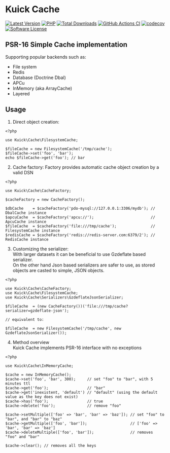 # Kuick Cache
[![Latest Version](https://img.shields.io/github/release/milejko/kuick-cache.svg?cacheSeconds=3600)](https://github.com/milejko/kuick-cache/releases)
[![PHP](https://img.shields.io/badge/PHP-8.2%20|%208.3%20|%208.4-blue?logo=php&cacheSeconds=3600)](https://www.php.net)
[![Total Downloads](https://img.shields.io/packagist/dt/kuick/cache.svg?cacheSeconds=3600)](https://packagist.org/packages/kuick/cache)
[![GitHub Actions CI](https://github.com/milejko/kuick-cache/actions/workflows/ci.yml/badge.svg)](https://github.com/milejko/kuick-cache/actions/workflows/ci.yml)
[![codecov](https://codecov.io/gh/milejko/kuick-cache/graph/badge.svg?token=80QEBDHGPH)](https://codecov.io/gh/milejko/kuick-cache)
[![Software License](https://img.shields.io/badge/license-MIT-brightgreen.svg?cacheSeconds=14400)](LICENSE)

## PSR-16 Simple Cache implementation
Supporting popular backends such as:
- File system
- Redis
- Database (Doctrine Dbal)
- APCu
- InMemory (aka ArrayCache)
- Layered

## Usage
1. Direct object creation:
```
<?php

use Kuick\Cache\FilesystemCache;

$fileCache = new FilesystemCache('/tmp/cache');
$fileCache->set('foo', 'bar');
echo $fileCache->get('foo'); // bar
```
2. Cache factory:
Factory provides automatic cache object creation by a valid DSN
```
<?php

use Kuick\Cache\CacheFactory;

$cacheFactory = new CacheFactory();

$dbCache    = $cacheFactory('pdo-mysql://127.0.0.1:3306/mydb'); // DbalCache instance
$apcuCache  = $cacheFactory('apcu://');                         // ApcuCache instance
$fileCache  = $cacheFactory('file:///tmp/cache');               // FilesystemCache instance
$redisCache = $cacheFactory('redis://redis-server.com:6379/2'); // RedisCache instance
```
3. Customizing the serializer:<br>
With larger datasets it can be beneficial to use Gzdeflate based serializer.<br>
On the other hand Json based serializers are safer to use, as stored objects are casted to simple, JSON objects.
```
<?php

use Kuick\Cache\CacheFactory;
use Kuick\Cache\FilesystemCache;
use Kuick\Cache\Serializers\GzdeflateJsonSerializer;

$fileCache  = (new CacheFactory())('file:///tmp/cache?serializer=gzdeflate-json');

// equivalent to:

$fileCache  = new FilesystemCache('/tmp/cache', new GzdeflateJsonSerializer());
```

4. Method overview<br>
Kuick Cache implements PSR-16 interface with no exceptions
```
<?php

use Kuick\Cache\InMemoryCache;

$cache = new InMemoryCache();
$cache->set('foo', 'bar', 300);     // set "foo" to "bar", with 5 minutes ttl
$cache->get('foo');                 // "bar"
$cache->get('inexistent, 'default') // "default" (using the default value as the key does not exist)
$cache->has('foo');                 // true
$cache->delete('foo');              // remove "foo"

$cache->setMultiple(['foo' => 'bar', 'bar' => 'baz']); // set "foo" to "bar", and "bar" to "baz"
$cache->getMultiple(['foo', 'bar']);                   // ['foo' => 'bar', 'bar' => 'baz']
$cache->deleteMultiple(['foo', 'bar']);                // removes "foo" and "bar"

$cache->clear(); // removes all the keys
```